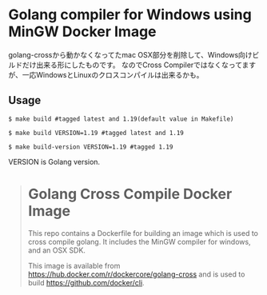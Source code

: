 # Golang compiler for Windows using MinGW Docker Image

golang-crossから動かなくなってたmac OSX部分を削除して、Windows向けビルドだけ出来る形にしたものです。
なのでCross Compilerではなくなってますが、一応WindowsとLinuxのクロスコンパイルは出来るかも。

## Usage

```
$ make build #tagged latest and 1.19(default value in Makefile)

$ make build VERSION=1.19 #tagged latest and 1.19

$ make build-version VERSION=1.19 #tagged 1.19
```
VERSION is Golang version.

> # Golang Cross Compile Docker Image
> 
> This repo contains a Dockerfile for building an image which is used to cross
> compile golang. It includes the MinGW compiler for windows, and an OSX SDK.
> 
> This image is available from https://hub.docker.com/r/dockercore/golang-cross
> and is used to build https://github.com/docker/cli.
